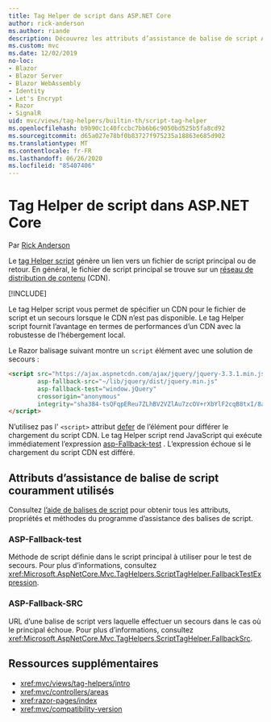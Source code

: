```yaml
---
title: Tag Helper de script dans ASP.NET Core
author: rick-anderson
ms.author: riande
description: Découvrez les attributs d’assistance de balise de script ASP.NET Core et le rôle joué par chaque attribut lors de l’extension du comportement de la balise de script HTML.
ms.custom: mvc
ms.date: 12/02/2019
no-loc:
- Blazor
- Blazor Server
- Blazor WebAssembly
- Identity
- Let's Encrypt
- Razor
- SignalR
uid: mvc/views/tag-helpers/builtin-th/script-tag-helper
ms.openlocfilehash: b9b90c1c40fccbc7bb6b6c9050bd525b5fa8cd92
ms.sourcegitcommit: d65a027e78bf0b83727f975235a18863e685d902
ms.translationtype: MT
ms.contentlocale: fr-FR
ms.lasthandoff: 06/26/2020
ms.locfileid: "85407406"
---
```

# <a name="script-tag-helper-in-aspnet-core"></a>Tag Helper de script dans ASP.NET Core

Par [Rick Anderson](https://twitter.com/RickAndMSFT)

Le [tag Helper script](xref:Microsoft.AspNetCore.Mvc.TagHelpers.ScriptTagHelper) génère un lien vers un fichier de script principal ou de retour. En général, le fichier de script principal se trouve sur un [réseau de distribution de contenu](/office365/enterprise/content-delivery-networks#what-exactly-is-a-cdn) (CDN).

[!INCLUDE[](~/includes/cdn.md)]

Le tag Helper script vous permet de spécifier un CDN pour le fichier de script et un secours lorsque le CDN n’est pas disponible. Le tag Helper script fournit l’avantage en termes de performances d’un CDN avec la robustesse de l’hébergement local.

Le Razor balisage suivant montre un `script` élément avec une solution de secours :

```html
<script src="https://ajax.aspnetcdn.com/ajax/jquery/jquery-3.3.1.min.js"
        asp-fallback-src="~/lib/jquery/dist/jquery.min.js"
        asp-fallback-test="window.jQuery"
        crossorigin="anonymous"
        integrity="sha384-tsQFqpEReu7ZLhBV2VZlAu7zcOV+rXbYlF2cqB8txI/8aZajjp4Bqd+V6D5IgvKT">
</script>
```

N’utilisez pas l' `<script>` attribut [defer](https://developer.mozilla.org/docs/Web/HTML/Element/script) de l’élément pour différer le chargement du script CDN. Le tag Helper script rend JavaScript qui exécute immédiatement l’expression [asp-Fallback-test](#asp-fallback-test) . L’expression échoue si le chargement du script CDN est différé.

## <a name="commonly-used-script-tag-helper-attributes"></a>Attributs d’assistance de balise de script couramment utilisés

Consultez [l’aide de balises de script](xref:Microsoft.AspNetCore.Mvc.TagHelpers.ScriptTagHelper) pour obtenir tous les attributs, propriétés et méthodes du programme d’assistance des balises de script.

### <a name="asp-fallback-test"></a>ASP-Fallback-test

Méthode de script définie dans le script principal à utiliser pour le test de secours. Pour plus d’informations, consultez <xref:Microsoft.AspNetCore.Mvc.TagHelpers.ScriptTagHelper.FallbackTestExpression>.

### <a name="asp-fallback-src"></a>ASP-Fallback-SRC

URL d’une balise de script vers laquelle effectuer un secours dans le cas où le principal échoue. Pour plus d’informations, consultez <xref:Microsoft.AspNetCore.Mvc.TagHelpers.ScriptTagHelper.FallbackSrc>.

## <a name="additional-resources"></a>Ressources supplémentaires

* <xref:mvc/views/tag-helpers/intro>
* <xref:mvc/controllers/areas>
* <xref:razor-pages/index>
* <xref:mvc/compatibility-version>
